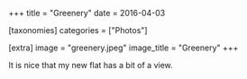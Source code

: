 +++
title = "Greenery"
date = 2016-04-03

[taxonomies]
categories = ["Photos"]

[extra]
image = "greenery.jpeg"
image_title = "Greenery"
+++

It is nice that my new flat has a bit of a view.
